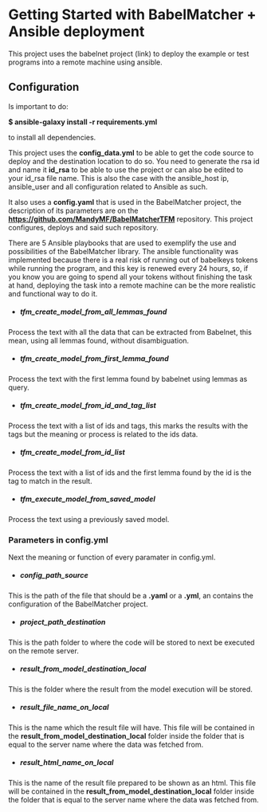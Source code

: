 # Getting Started with BabelMatcher + Ansible deployment

This project uses the babelnet project (link) to deploy the example or test programs into a remote machine using ansible.

## Configuration

Is important to do:

**$ ansible-galaxy install -r requirements.yml**

to install all dependencies.


This project uses the **config_data.yml** to be able to get the code source to deploy and the destination location to do so. You need to generate the rsa id and name it **id_rsa** to be able to use the project or can also be edited to your id_rsa file name.
This is also the case with the ansible_host ip, ansible_user and all configuration related to Ansible as such.

It also uses a **config.yaml** that is used in the BabelMatcher project, the description of its parameters are on the **https://github.com/MandyMF/BabelMatcherTFM** repository. This project configures, deploys and said such repository.

There are 5 Ansible playbooks that are used to exemplify the use and possibilities of the BabelMatcher library. The ansible functionality was implemented because there is a real risk of running out of babelkeys tokens while running the program, and this key is renewed every 24 hours, so, if you know you are going to spend all your tokens without finishing the task at hand, deploying the task into a remote machine can be the more realistic and functional way to do it.

* ##### tfm_create_model_from_all_lemmas_found

Process the text with all the data that can be extracted from Babelnet, this mean, using all lemmas found, without disambiguation.

* ##### tfm_create_model_from_first_lemma_found

Process the text with the first lemma found by babelnet using lemmas as query.

* ##### tfm_create_model_from_id_and_tag_list

Process the text with a list of ids and tags, this marks the results with the tags but the meaning or process is related to the ids data.

* ##### tfm_create_model_from_id_list

Process the text with a list of ids and the first lemma found by the id is the tag to match in the result.

* ##### tfm_execute_model_from_saved_model

Process the text using a previously saved model.

### Parameters in config.yml
Next the meaning or function of every paramater in config.yml.

* ##### config_path_source

This is the path of the file that should be a **.yaml** or a **.yml**, an contains the configuration of the BabelMatcher project. 

* ##### project_path_destination

This is the path folder to where the code will be stored to next be executed on the remote server.

* ##### result_from_model_destination_local

This is the folder where the result from the model execution will be stored.
* ##### result_file_name_on_local

This is the name which the result file will have. This file will be contained in the **result_from_model_destination_local** folder inside the folder that is equal to the server name where the data was fetched from.

* ##### result_html_name_on_local

This is the name of the result file prepared to be shown as an html. This file will be contained in the **result_from_model_destination_local** folder inside the folder that is equal to the server name where the data was fetched from.
